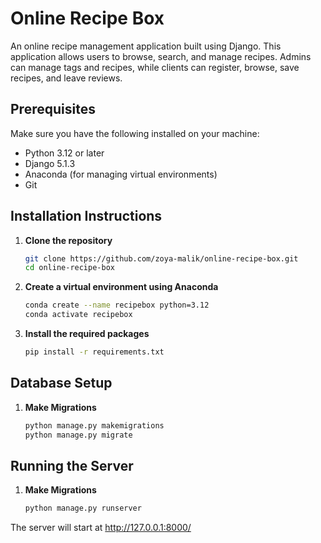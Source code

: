 # Online Recipe Box

An online recipe management application built using Django. This application allows users to browse, search, and manage recipes. Admins can manage tags and recipes, while clients can register, browse, save recipes, and leave reviews.

## Prerequisites

Make sure you have the following installed on your machine:
- Python 3.12 or later
- Django 5.1.3
- Anaconda (for managing virtual environments)
- Git

## Installation Instructions

1. **Clone the repository**
   ```bash
   git clone https://github.com/zoya-malik/online-recipe-box.git
   cd online-recipe-box

2. **Create a virtual environment using Anaconda**
   ```bash
   conda create --name recipebox python=3.12
   conda activate recipebox

3. **Install the required packages**
   ```bash
   pip install -r requirements.txt

## Database Setup

1. **Make Migrations**
   ```bash
   python manage.py makemigrations
   python manage.py migrate

## Running the Server

1. **Make Migrations**
   ```bash
   python manage.py runserver

The server will start at http://127.0.0.1:8000/

